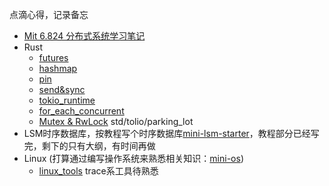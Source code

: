 点滴心得，记录备忘
  
* [Mit 6.824 分布式系统学习笔记](/MIT%206.824%20distributed%20systems.md)
* Rust
  * [futures](rust/futures.md)
  * [hashmap](rust/hashmap.md)
  * [pin](rust/pin.md)
  * [send&sync](rust/send_sync.md)
  * [tokio_runtime](rust/tokio_runtime.md)
  * [for_each_concurrent](rust/for_each_concurrent.md)
  * [Mutex & RwLock](rust/mutex.md) std/tolio/parking_lot
* LSM时序数据库，按教程写个时序数据库[mini-lsm-starter](https://github.com/dlhxzb/mini-lsm/tree/main/mini-lsm-starter)，教程部分已经写完，剩下的只有大纲，有时间再做
* Linux (打算通过编写操作系统来熟悉相关知识：[mini-os](https://github.com/dlhxzb/mini-os))
  * [linux_tools](linux/linux_tools.md) trace系工具待熟悉